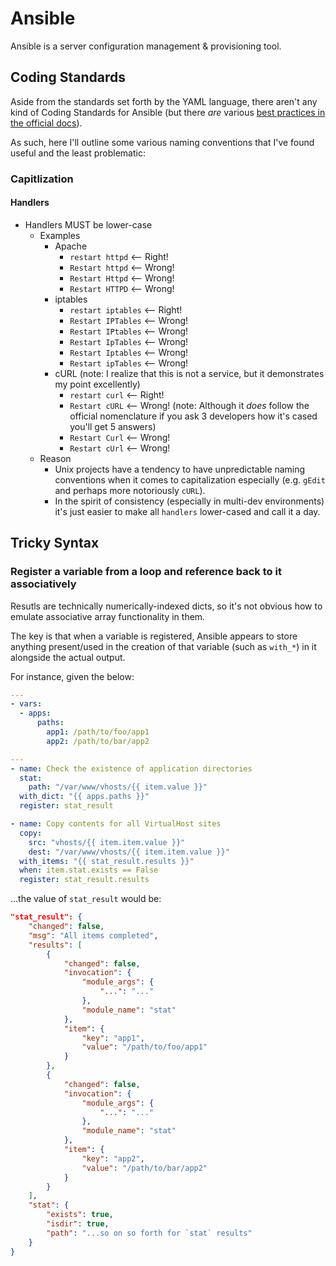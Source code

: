 # Ansible
Ansible is a server configuration management & provisioning tool.

## Coding Standards
Aside from the standards set forth by the YAML language, there aren't any kind of Coding Standards for Ansible (but there *are* various [best practices in the official docs](http://docs.ansible.com/ansible/playbooks_best_practices.html)).

As such, here I'll outline some various naming conventions that I've found useful and the least problematic:

### Capitlization
#### 
#### Handlers
- Handlers MUST be lower-case
	- Examples
		- Apache
			- `restart httpd` <-- Right!
			- `Restart httpd` <-- Wrong!
			- `Restart Httpd` <-- Wrong!
			- `Restart HTTPD` <-- Wrong!
		- iptables
			- `restart iptables` <-- Right!
			- `Restart IPTables` <-- Wrong!
			- `Restart IPtables` <-- Wrong!
			- `Restart IpTables` <-- Wrong!
			- `Restart Iptables` <-- Wrong!
			- `Restart ipTables` <-- Wrong!
		- cURL (note: I realize that this is not a service, but it demonstrates my point excellently)
			- `restart curl` <-- Right!
			- `Restart cURL` <-- Wrong! (note: Although it *does* follow the official nomenclature if you ask 3 developers how it's cased you'll get 5 answers)
			- `Restart Curl` <-- Wrong!
			- `Restart cUrl` <-- Wrong!
	- Reason
		- Unix projects have a tendency to have unpredictable naming conventions when it comes to capitalization especially (e.g. `gEdit` and perhaps more notoriously `cURL`).
		- In the spirit of consistency (especially in multi-dev environments) it's just easier to make all `handlers` lower-cased and call it a day.

## Tricky Syntax
### Register a variable from a loop and reference back to it associatively
Resutls are technically numerically-indexed dicts, so it's not obvious how to emulate associative array functionality in them.

The key is that when a variable is registered, Ansible appears to store anything present/used in the creation of that variable (such as `with_*`) in it alongside the actual output.

For instance, given the below:

```yaml
---
- vars:
  - apps:
      paths:
        app1: /path/to/foo/app1
        app2: /path/to/bar/app2

---
- name: Check the existence of application directories
  stat:
    path: "/var/www/vhosts/{{ item.value }}"
  with_dict: "{{ apps.paths }}"
  register: stat_result

- name: Copy contents for all VirtualHost sites
  copy:
    src: "vhosts/{{ item.item.value }}"
    dest: "/var/www/vhosts/{{ item.item.value }}"
  with_items: "{{ stat_result.results }}"
  when: item.stat.exists == False
  register: stat_result.results
 ```

...the value of `stat_result` would be:

```json
"stat_result": {
	"changed": false,
	"msg": "All items completed",
	"results": [
		{
			"changed": false,
			"invocation": {
				"module_args": {
					"...": "..."
				},
				"module_name": "stat"
			},
			"item": {
				"key": "app1",
				"value": "/path/to/foo/app1"
			}
		},
		{
			"changed": false,
			"invocation": {
				"module_args": {
					"...": "..."
				},
				"module_name": "stat"
			},
			"item": {
				"key": "app2",
				"value": "/path/to/bar/app2"
			}
		}
	],
	"stat": {
		"exists": true,
		"isdir": true,
		"path": "...so on so forth for `stat` results"
	}
}
```
